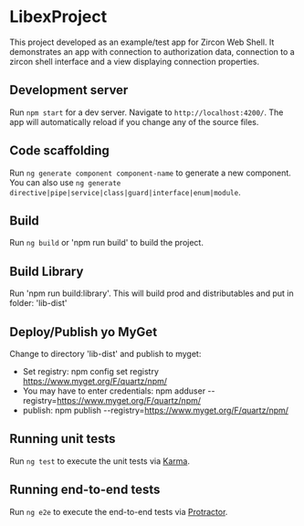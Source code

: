 # LibexProject

This project developed as an example/test app for Zircon Web Shell. It demonstrates an app with connection to authorization data, connection to a zircon shell interface and a view displaying connection properties. 

## Development server

Run `npm start` for a dev server. Navigate to `http://localhost:4200/`. The app will automatically reload if you change any of the source files.

## Code scaffolding

Run `ng generate component component-name` to generate a new component. You can also use `ng generate directive|pipe|service|class|guard|interface|enum|module`.

## Build

Run `ng build` or 'npm run build' to build the project. 

## Build Library

Run 'npm run build:library'. This will build prod and distributables and put in folder: 'lib-dist'

## Deploy/Publish yo MyGet

Change to directory 'lib-dist' and publish to myget: 

* Set registry: npm config set registry https://www.myget.org/F/quartz/npm/
* You may have to enter credentials: npm adduser --registry=https://www.myget.org/F/quartz/npm/
* publish: npm publish --registry=https://www.myget.org/F/quartz/npm/

## Running unit tests

Run `ng test` to execute the unit tests via [Karma](https://karma-runner.github.io).

## Running end-to-end tests

Run `ng e2e` to execute the end-to-end tests via [Protractor](http://www.protractortest.org/).

